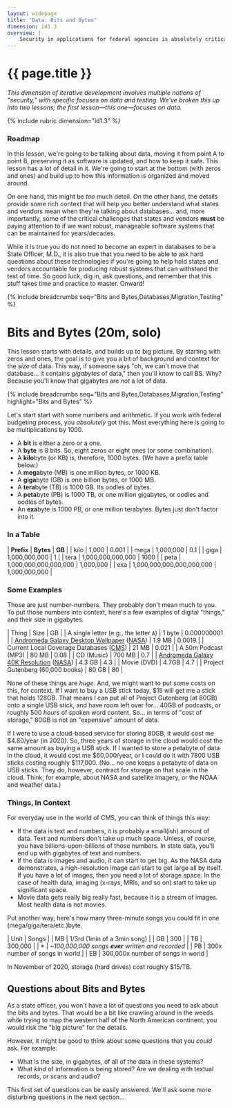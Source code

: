 ```yaml
---
layout: widepage
title: "Data: Bits and Bytes"
dimension: id1.3
overview: |
    Security in applications for federal agencies is absolutely critical; our work is held in the public's trust, and it is up to us, and our vendors, to make sure that trust is not broken. Likewise, having migration strategies and practices in place means that we know how an application will grow, change, and accommodate the needs of users over time---another kind of security, in short.
---
```


# {{ page.title }}

*This dimension of iterative development involves multiple notions of "security," with specific focuses on data and testing. We've broken this up into two lessons; the first lesson&mdash;this one&mdash;focuses on data.*

{% include rubric dimension="id1.3" %}

### Roadmap

In this lesson, we're going to be talking about data, moving it from point A to point B, preserving it as software is updated, and how to keep it safe. This lesson has a lot of detail in it. We're going to start at the bottom (with zeros and ones) and build up to how this information is organized and moved around. 

On one hand, this might be *too* much detail. On the other hand, the details provide some rich context that will help you better understand what states and vendors mean when they're talking about databases... and, more importantly, some of the critical challenges that states and vendors **must** be paying attention to if we want robust, manageable software systems that can be maintained for years/decades.

While it is true you do not need to become an expert in databases to be a State Officer, M.D., it is also true that you need to be able to ask hard questions about these technologies if you're going to help hold states and vendors accountable for producing robust systems that can withstand the test of time. So good luck, dig in, ask questions, and remember that this stuff takes time and practice to master. Onward!

{% include breadcrumbs seq="Bits and Bytes,Databases,Migration,Testing" %}

# Bits and Bytes (20m, solo)

This lesson starts with details, and builds up to big picture. By starting with zeros and ones, the goal is to give you a bit of background and context for the *size* of data. This way, if someone says "oh, we can't move that database... it contains *gigabytes* of data," then you'll know to call BS. Why? Because you'll know that gigabytes are *not* a lot of data.

{% include breadcrumbs seq="Bits and Bytes,Databases,Migration,Testing" highlight="Bits and Bytes" %}

Let's start start with some numbers and arithmetic. If you work with federal budgeting process, you *absolutely* got this. Most everything here is going to be multiplications by 1000.

* A **bit** is either a zero or a one.
* A **byte** is 8 bits. So, eight zeros or eight ones (or some combination).
* A **kilo**byte (or KB) is, therefore, 1000 bytes. (We have a prefix table below.)
* A **mega**byte (MB) is one million bytes, or 1000 KB.
* A **giga**byte (GB) is one billion bytes, or 1000 MB.
* A **tera**byte (TB) is 1000 GB. Its oodles of bytes.
* A **peta**byte (PB) is 1000 TB, or one million gigabytes, or oodles and oodles of bytes.
* An **exa**byte is 1000 PB, or one million terabytes. Bytes just don't factor into it.

### In a Table

| **Prefix** | **Bytes** | **GB** |
| kilo | 1,000 | 0.001 |
| mega | 1,000,000 | 0.1 |
| giga | 1,000,000,000 | 1 |
| tera | 1,000,000,000,000 | 1000 |
| peta | 1,000,000,000,000,000 | 1,000,000 |
| exa | 1,000,000,000,000,000,000 | 1,000,000,000 |

### Some Examples

Those are just number-numbers. They probably don't mean much to you. To put those numbers into context, here's a few examples of digital "things," and their size in gigabytes. 

| Thing | Size | GB |
| A single letter (e.g., the letter `A`) | 1 byte | 0.000000001 |
| [Andromeda Galaxy Desktop Wallpaper](https://cdn.spacetelescope.org/archives/images/wallpaper4/heic1502a.jpg) ([NASA](https://www.spacetelescope.org/images/heic1502a/)) | 1.9 MB | 0.0019 |
| Current Local Coverage Databases ([CMS](https://www.cms.gov/medicare-coverage-database/downloads/downloadable-databases.aspx)) | 21 MB | 0.021 |
| A 50m Podcast (MP3) | 80 MB | 0.08 | 
| CD (Music) | 700 MB | 0.7 |
| [Andromeda Galaxy 40K Resolution](https://www.spacetelescope.org/static/archives/images/publicationtiff40k/heic1502a.tif) ([NASA](https://www.spacetelescope.org/images/heic1502a/)) | 4.3 GB | 4.3 |
| Movie (DVD) | 4.7GB | 4.7 |
| Project Gutenberg (60,000 books) | 80 GB | 80 | 

None of these things are *huge*. And, we might want to put some costs on this, for context. If I want to buy a USB stick today, $15 will get me a stick that holds 128GB. That means I can put all of Project Gutenberg (at 80GB) onto a single USB stick, and have room left over for... 40GB of podcasts, or roughly 500 *hours* of spoken word content. So... in terms of "cost of storage," 80GB is not an "expensive" amount of data.

If I were to use a cloud-based service for storing 80GB, it would cost me $4.80/year (in 2020). So, three years of storage in the cloud would cost the same amount as buying a USB stick. If I wanted to store a petabyte of data in the cloud, it would cost me $60,000/year, or I could do it with 7800 USB sticks costing roughly $117,000. (No... no one keeps a petabyte of data on USB sticks. They do, however, contract for storage on that scale in the cloud. Think, for example, about NASA and satellite imagery, or the NOAA and weather data.)

### Things, In Context

For everyday use in the world of CMS, you can think of things this way:

* If the data is text and numbers, it is probably a small(ish) amount of data. Text and numbers don't take up much space. Unless, of course, you have billions-upon-billions of those numbers. In state data, you'll end up with gigabytes of text and numbers.
* If the data is images and audio, it can start to get big. As the NASA data demonstrates, a high-resolution image can start to get large all by itself. If you have a lot of images, then you need a lot of storage space. In the case of health data, imaging (x-rays, MRIs, and so on) start to take up significant space.
* Movie data gets really big really fast, because it is a stream of images. Most health data is not movies.

Put another way, here's how many three-minute songs you could fit in one (mega/giga/tera/etc.)byte.

| Unit | Songs |
| MB | 1/3rd (1min of a 3min song) |
| GB | 300 |
| TB | 300,000 |
| * | *~100,000,000 songs **ever** written and recorded* |
| PB | 300x number of songs in world |
| EB | 300,000x number of songs in world |

In November of 2020, storage (hard drives) cost roughly $15/TB.

## Questions about Bits and Bytes

As a state officer, you won't have a lot of questions you need to ask about the bits and bytes. That would be a bit like crawling around in the weeds while trying to map the western half of the North American continent; you would risk the "big picture" for the details.

However, it might be good to think about some questions that you *could* ask. For example:

* What is the size, in gigabytes, of all of the data in these systems?
* What *kind* of information is being stored? Are we dealing with textual records, or scans and audio?

This first set of questions can be easily answered. We'll ask some more disturbing questions in the next section...
